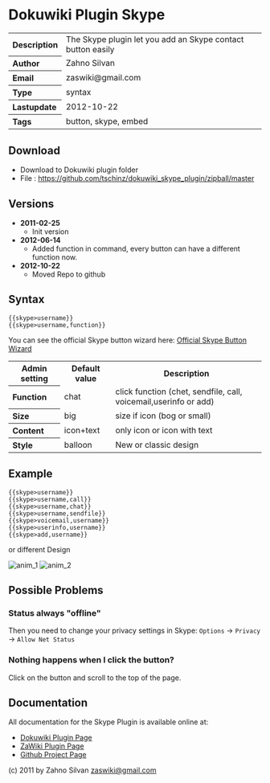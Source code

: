 # Dokuwiki Plugin Skype

<table>
  <tr>
    <th align="left">Description</th>
    <td>The Skype plugin let you add an Skype contact button easily</td>
  </tr>
  <tr>
    <th align="left">Author</th>
    <td>Zahno Silvan</td>
  </tr>
  <tr>
    <th align="left">Email</th>
    <td>zaswiki@gmail.com</td>
  </tr>
  <tr>
    <th align="left">Type</th>
    <td>syntax</td>
  </tr>
  <tr>
    <th align="left">Lastupdate</th>
    <td>2012-10-22</td>
  </tr>
  <tr>
    <th align="left">Tags</th>
    <td>button, skype, embed</td>
  </tr>
</table>

## Download
* Download to Dokuwiki plugin folder
* File     : https://github.com/tschinz/dokuwiki_skype_plugin/zipball/master

## Versions
* **2011-02-25**
  * Init version 
* **2012-06-14**
  * Added function in command, every button can have a different function now.
* **2012-10-22**
  * Moved Repo to github

## Syntax
```
{{skype>username}}
{{skype>username,function}}
```

You can see the official Skype button wizard here: [Official Skype Button Wizard](http://www.skype.com/intl/en/tell-a-friend/wizard/)

<table>
  <tr>
    <th>Admin setting</th>
    <th>Default value</th>
    <th>Description</th>
  </tr>
  <tr>
    <th align="left">Function</th>
    <td>chat</td>
    <td>click function (chet, sendfile, call, voicemail,userinfo or add)</td>
  </tr>
  <tr>
    <th align="left">Size</th>
    <td>big</td>
    <td>size if icon (bog or small)</td>
  </tr>
  <tr>
    <th align="left">Content</th>
    <td>icon+text</td>
    <td>only icon or icon with text</td>
  </tr>
  <tr>
    <th align="left">Style</th>
    <td>balloon</td>
    <td>New or classic design</td>
  </tr>
</table>

## Example
```
{{skype>username}}
{{skype>username,call}}
{{skype>username,chat}}
{{skype>username,sendfile}}
{{skype>voicemail,username}}
{{skype>userinfo,username}}
{{skype>add,username}}
```
or different Design

![anim_1](http://zawiki.dyndns.org/~zas/zawiki/lib/exe/fetch.php/tschinz:programming:dw:skype:anim_rectangle.gif)
![anim_2](http://zawiki.dyndns.org/~zas/zawiki/lib/exe/fetch.php/tschinz:programming:dw:skype:anim_balloon.gif)

## Possible Problems
### Status always "offline"
Then you need to change your privacy settings in Skype: `Options` -> `Privacy` -> `Allow Net Status`

### Nothing happens when I click the button?
Click on the button and scroll to the top of the page.

## Documentation

All documentation for the Skype Plugin is available online at:

  * [Dokuwiki Plugin Page](http://dokuwiki.org/plugin:skype)
  * [ZaWiki Plugin Page](http://zawiki.dyndns.org/~zas/zawiki/doku.php/tschinz:dw_skype)
  * [Github Project Page](https://github.com/tschinz/dokuwiki_skype_plugin)

(c) 2011 by Zahno Silvan <zaswiki@gmail.com>